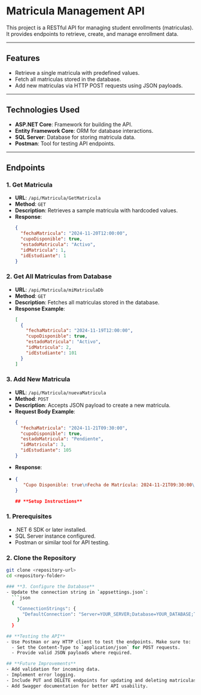 ﻿# **Matricula Management API**

This project is a RESTful API for managing student enrollments (matriculas). It provides endpoints to retrieve, create, and manage enrollment data.

---

## **Features**
- Retrieve a single matricula with predefined values.
- Fetch all matriculas stored in the database.
- Add new matriculas via HTTP POST requests using JSON payloads.

---

## **Technologies Used**
- **ASP.NET Core**: Framework for building the API.
- **Entity Framework Core**: ORM for database interactions.
- **SQL Server**: Database for storing matricula data.
- **Postman**: Tool for testing API endpoints.

---

## **Endpoints**
### **1. Get Matricula**
- **URL**: `/api/Matricula/GetMatricula`
- **Method**: `GET`
- **Description**: Retrieves a sample matricula with hardcoded values.
- **Response**:
  ```json
  {
    "fechaMatricula": "2024-11-20T12:00:00",
    "cupoDisponible": true,
    "estadoMatricula": "Activo",
    "idMatricula": 1,
    "idEstudiante": 1
  }

### **2. Get All Matriculas from Database**
- **URL**: `/api/Matricula/miMatriculaDb`
- **Method**: `GET`
- **Description**: Fetches all matriculas stored in the database.
- **Response Example**:
  ```json
  [
    {
      "fechaMatricula": "2024-11-19T12:00:00",
      "cupoDisponible": true,
      "estadoMatricula": "Activo",
      "idMatricula": 2,
      "idEstudiante": 101
    }
  ]

### **3. Add New Matricula**
- **URL**: `/api/Matricula/nuevaMatricula`
- **Method**: `POST`
- **Description**: Accepts JSON payload to create a new matricula.
- **Request Body Example**:
  ```json
  {
    "fechaMatricula": "2024-11-21T09:30:00",
    "cupoDisponible": true,
    "estadoMatricula": "Pendiente",
    "idMatricula": 3,
    "idEstudiante": 105
  }
- **Response**:
- ```json
  {
     "Cupo Disponible: true\nFecha de Matrícula: 2024-11-21T09:30:00\nEstado de Matrícula: Pendiente\nID Estudiante: 105\nID Matrícula: 3"
  }

  ## **Setup Instructions**

### **1. Prerequisites**
- .NET 6 SDK or later installed.
- SQL Server instance configured.
- Postman or similar tool for API testing.

### **2. Clone the Repository**
```bash
git clone <repository-url>
cd <repository-folder>

### **3. Configure the Database**
- Update the connection string in `appsettings.json`:
  ```json
  {
    "ConnectionStrings": {
      "DefaultConnection": "Server=YOUR_SERVER;Database=YOUR_DATABASE;Trusted_Connection=True;"
    }
  }

## **Testing the API**
- Use Postman or any HTTP client to test the endpoints. Make sure to:
  - Set the Content-Type to `application/json` for POST requests.
  - Provide valid JSON payloads where required.

## **Future Improvements**
- Add validation for incoming data.
- Implement error logging.
- Include PUT and DELETE endpoints for updating and deleting matriculas.
- Add Swagger documentation for better API usability.
